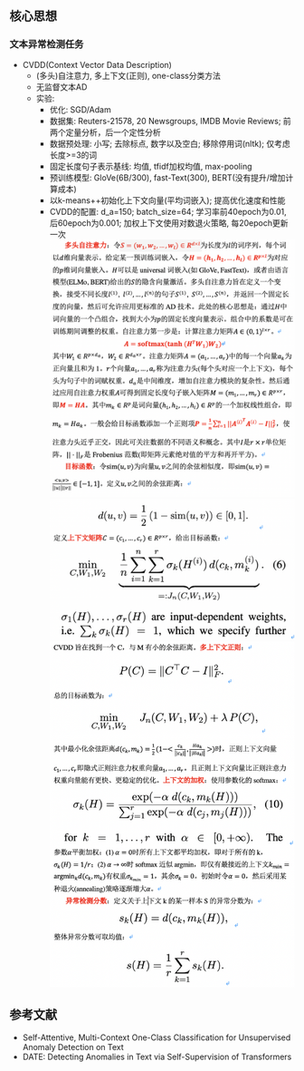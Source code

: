 ## 核心思想
### 文本异常检测任务
- CVDD(Context Vector Data Description)
	- (多头)自注意力, 多上下文(正则), one-class分类方法
	- 无监督文本AD
	- 实验:
		- 优化: SGD/Adam
		- 数据集: Reuters-21578, 20 Newsgroups, IMDB Movie Reviews; 前两个定量分析，后一个定性分析
		- 数据预处理: 小写; 去除标点, 数字以及空白; 移除停用词(nltk); 仅考虑长度>=3的词 
		- 固定长度句子表示基线: 均值, tfidf加权均值, max-pooling
		- 预训练模型: GloVe(6B/300), fast-Text(300), BERT(没有提升/增加计算成本)
		- 以k-means++初始化上下文向量(平均词嵌入); 提高优化速度和性能
		- CVDD的配置: d_a=150; batch_size=64; 学习率前40epoch为0.01, 后60epoch为0.001; 加权上下文使用对数退火策略, 每20epoch更新一次
![CVDD_1](images/CVDD_1.jpg)
![CVDD_2](images/CVDD_2.jpg)
![CVDD_3](images/CVDD_3.jpg)


## 参考文献
- Self-Attentive, Multi-Context One-Class Classification for Unsupervised Anomaly Detection on Text
- DATE: Detecting Anomalies in Text via Self-Supervision of Transformers